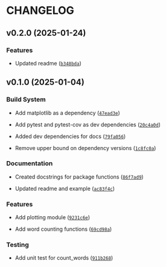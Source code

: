 # CHANGELOG


## v0.2.0 (2025-01-24)

### Features

- Updated readme
  ([`b348bda`](https://github.com/meagangardner/pycounts2/commit/b348bda2e9ac75d896ace336346b53406459c299))


## v0.1.0 (2025-01-04)

### Build System

- Add matplotlib as a dependency
  ([`47ead3e`](https://github.com/meagangardner/pycounts2/commit/47ead3e7a0179f29903b82df9b3a15a06bcd07e3))

- Add pytest and pytest-cov as dev dependencies
  ([`20c4a0d`](https://github.com/meagangardner/pycounts2/commit/20c4a0d21fe5b3a798cbf76e2e19f597c1872ee0))

- Added dev dependencies for docs
  ([`79fa056`](https://github.com/meagangardner/pycounts2/commit/79fa05625526af2011cbf3ae8b9b4d73c4806d9a))

- Remove upper bound on dependency versions
  ([`1c8fc0a`](https://github.com/meagangardner/pycounts2/commit/1c8fc0a0bddd4d815a8d06524327675763b5d02c))

### Documentation

- Created docstrings for package functions
  ([`86f7ad9`](https://github.com/meagangardner/pycounts2/commit/86f7ad98e06fb7bd44d23b6e7ec202f02ba3de47))

- Updated readme and example
  ([`ac83f4c`](https://github.com/meagangardner/pycounts2/commit/ac83f4c4acbed16acec05feb87f520d5a87fffbc))

### Features

- Add plotting module
  ([`9231c6e`](https://github.com/meagangardner/pycounts2/commit/9231c6e252788839b928c18a7f355d72e161df85))

- Add word counting functions
  ([`69cd98a`](https://github.com/meagangardner/pycounts2/commit/69cd98a6dfadfd72d8aa3040f29b8b96819af1ae))

### Testing

- Add unit test for count_words
  ([`911b268`](https://github.com/meagangardner/pycounts2/commit/911b268320aa713f974d06b3d5a012a29b69f097))
